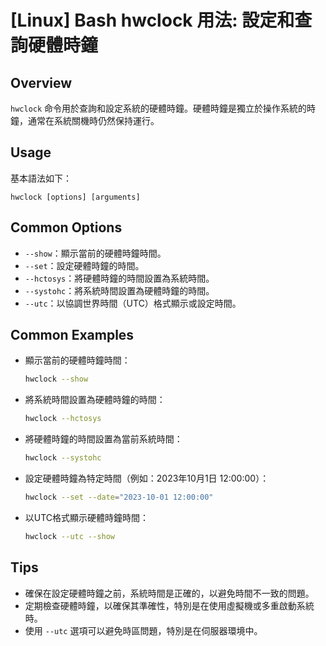 # [Linux] Bash hwclock 用法: 設定和查詢硬體時鐘

## Overview
`hwclock` 命令用於查詢和設定系統的硬體時鐘。硬體時鐘是獨立於操作系統的時鐘，通常在系統關機時仍然保持運行。

## Usage
基本語法如下：
```
hwclock [options] [arguments]
```

## Common Options
- `--show`：顯示當前的硬體時鐘時間。
- `--set`：設定硬體時鐘的時間。
- `--hctosys`：將硬體時鐘的時間設置為系統時間。
- `--systohc`：將系統時間設置為硬體時鐘的時間。
- `--utc`：以協調世界時間（UTC）格式顯示或設定時間。

## Common Examples
- 顯示當前的硬體時鐘時間：
  ```bash
  hwclock --show
  ```

- 將系統時間設置為硬體時鐘的時間：
  ```bash
  hwclock --hctosys
  ```

- 將硬體時鐘的時間設置為當前系統時間：
  ```bash
  hwclock --systohc
  ```

- 設定硬體時鐘為特定時間（例如：2023年10月1日 12:00:00）：
  ```bash
  hwclock --set --date="2023-10-01 12:00:00"
  ```

- 以UTC格式顯示硬體時鐘時間：
  ```bash
  hwclock --utc --show
  ```

## Tips
- 確保在設定硬體時鐘之前，系統時間是正確的，以避免時間不一致的問題。
- 定期檢查硬體時鐘，以確保其準確性，特別是在使用虛擬機或多重啟動系統時。
- 使用 `--utc` 選項可以避免時區問題，特別是在伺服器環境中。